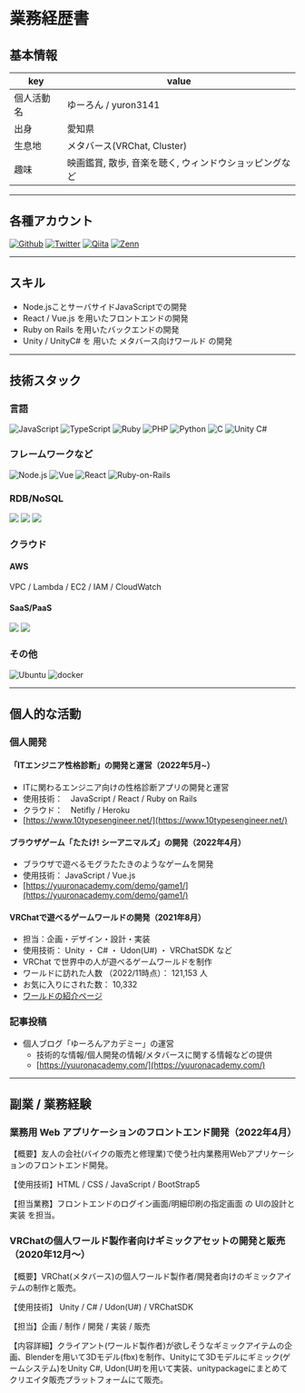 # 業務経歴書
## 基本情報

| key | value |
| ---- | ---- |
| 個人活動名 | ゆーろん / yuron3141 |
| 出身 | 愛知県 |
| 生息地 | メタバース(VRChat, Cluster) |
| 趣味 | 映画鑑賞, 散歩, 音楽を聴く, ウィンドウショッピングなど |


---

## 各種アカウント
<p>
    <a href="https://github.com/yuron3141" target="_blank"><img alt="Github" src="https://img.shields.io/badge/yuron3141-%2312100E.svg?&style=flat-square&logo=Github&logoColor=white" /></a>
    <a href="https://twitter.com/Bluesky_3141" target="_blank"><img alt="Twitter" src="https://img.shields.io/badge/@Bluesky_3141-%231DA1F2.svg?&style=flat-square&logo=twitter&logoColor=white" /></a>
    <a href="https://qiita.com/yuron3141" target="_blank"><img alt="Qiita" src="https://img.shields.io/badge/yuron3141-55c500.svg?&style=flat-square&logo=Qiita&logoColor=white" /></a>
    <a href="https://zenn.dev/yuron3141" target="_blank"><img alt="Zenn" src="https://img.shields.io/badge/yuron3141-3EA8FF.svg?&style=flat-square&logo=Zenn&logoColor=white" /></a>
</p>

---

## スキル
* Node.jsことサーバサイドJavaScriptでの開発
* React / Vue.js を用いたフロントエンドの開発
* Ruby on Rails を用いたバックエンドの開発
* Unity / UnityC# を 用いた メタバース向けワールド の開発

---

## 技術スタック
### 言語
<p>
  <img alt="JavaScript" src="https://img.shields.io/badge/-JavaScript-F7DF1E?style=flat&logo=JavaScript&logoColor=white" >
  <img alt="TypeScript" src="https://img.shields.io/badge/-TypeScript-007ACC?style=flat&logo=typescript&amp;logoColor=white">
  <img alt="Ruby" src="https://img.shields.io/badge/-Ruby-CC342D?style=flat&logo=Ruby&logoColor=white" >
  <img alt="PHP" src="https://img.shields.io/badge/PHP-777BB4.svg?logo=PHP&amp;style=flat&logoColor=ccc">
  <img alt="Python" src="https://img.shields.io/badge/-Python-3776AB.svg?logo=python&style=flat&logoColor=white">
  <img alt="C" src="https://img.shields.io/badge/C-4640b8.svg?logo=C&style=flat">
  <img alt="Unity C#" src="https://img.shields.io/badge/Unity&nbsp;C%23-000000.svg?logo=C-sharp&amp;style=flat">
</p>

### フレームワークなど
<p>
    <img alt="Node.js" src="https://img.shields.io/badge/Node.js-6DA55F.svg?logo=node.js&style=flat&logoColor=white">
    <img alt="Vue" src="https://img.shields.io/badge/-Vue.js-4FC08D?style=flat&logo=Vue.js&logoColor=white">
    <img alt="React" src="https://img.shields.io/badge/-React-45b8d8?style=flat&logo=react&logoColor=white">
    <img alt="Ruby-on-Rails" src="https://img.shields.io/badge/-Rails-CC0000?style=flat&logo=Ruby-on-Rails&logoColor=white">
</p>

### RDB/NoSQL
<p>
  <img src="https://img.shields.io/badge/SQLite-%2307405e.svg?logo=sqlite&amp;style=flat&logoColor=white">
  <img src="https://img.shields.io/badge/-PostgreSQL-336791.svg?logo=postgresql&style=flat&logoColor=white">
  <img src="https://img.shields.io/badge/MySQL-%2300f.svg?logo=mysql&style=flat&logoColor=white">
</p>

### クラウド
#### AWS
VPC / Lambda / EC2 / IAM / CloudWatch

#### SaaS/PaaS
<p>
  <img src="https://img.shields.io/badge/-Netlify-019733.svg?logo=netlify&style=flat">
  <img src="https://img.shields.io/badge/Heroku-%23430098.svg?logo=heroku&style=flat&logoColor=white">
</p>

### その他
<p>
  <img alt="Ubuntu" src="https://img.shields.io/badge/-Ubuntu-6F52B5.svg?logo=ubuntu&amp;style=flat" data-src="https://img.shields.io/badge/-Ubuntu-6F52B5.svg?logo=ubuntu&amp;style=flat" decoding="async" class=" lazyloaded">
  <img alt="docker" src="https://img.shields.io/badge/-Docker-%230db7ed.svg?logo=docker&style=flat&logoColor=white">
</p>

---

## 個人的な活動
### 個人開発
#### 「ITエンジニア性格診断」の開発と運営（2022年5月~）
   - ITに関わるエンジニア向けの性格診断アプリの開発と運営
   - 使用技術：　JavaScript / React / Ruby on Rails
   - クラウド：　Netifly / Heroku
   - [https://www.10typesengineer.net/](https://www.10typesengineer.net/)

#### ブラウザゲーム「たたけ! シーアニマルズ」の開発（2022年4月）
   - ブラウザで遊べるモグラたたきのようなゲームを開発
   - 使用技術： JavaScript / Vue.js
   - [https://yuuronacademy.com/demo/game1/](https://yuuronacademy.com/demo/game1/)

#### VRChatで遊べるゲームワールドの開発（2021年8月）
   - 担当：企画・デザイン・設計・実装
   - 使用技術： Unity ・ C# ・ Udon(U#) ・ VRChatSDK など
   - VRChat で世界中の人が遊べるゲームワールドを制作
   - ワールドに訪れた人数 （2022/11時点）： 121,153 人
   - お気に入りにされた数： 10,332
   - [ワールドの紹介ページ](https://vrclist.com/world?id=6348)

### 記事投稿
- 個人ブログ「ゆーろんアカデミー」の運営
   - 技術的な情報/個人開発の情報/メタバースに関する情報などの提供
   - [https://yuuronacademy.com/](https://yuuronacademy.com/)

---

## 副業 / 業務経験
### 業務用 Web アプリケーションのフロントエンド開発（2022年4月）
【概要】友人の会社(バイクの販売と修理業)で使う社内業務用Webアプリケーションのフロントエンド開発。

【使用技術】HTML / CSS / JavaScript / BootStrap5

【担当業務】フロントエンドのログイン画面/明細印刷の指定画面 の UIの設計と実装 を担当。

### VRChatの個人ワールド製作者向けギミックアセットの開発と販売（2020年12月～）
【概要】VRChat(メタバース)の個人ワールド製作者/開発者向けのギミックアイテムの制作と販売。

【使用技術】 Unity / C# / Udon(U#) / VRChatSDK

【担当】企画 / 制作 / 開発 / 実装 / 販売

【内容詳細】クライアント(ワールド製作者)が欲しそうなギミックアイテムの企画、Blenderを用いて3Dモデル(fbx)を制作、Unityにて3Dモデルにギミック(ゲームシステム)をUnity C#, Udon(U#)を用いて実装、unitypackageにまとめてクリエイタ販売プラットフォームにて販売。
